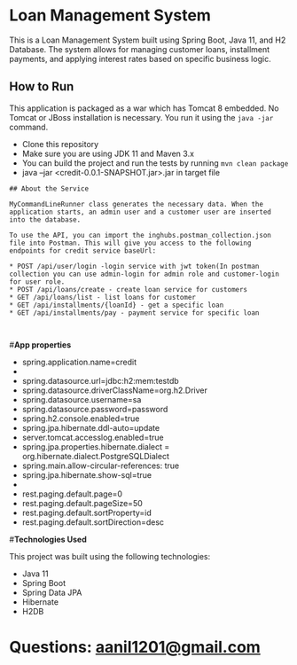 # Loan Management System

This is a Loan Management System built using Spring Boot, Java 11, and H2 Database. The system allows for managing customer loans, installment payments, and applying interest rates based on specific business logic.
## How to Run

This application is packaged as a war which has Tomcat 8 embedded. No Tomcat or JBoss installation is necessary. You run it using the ```java -jar``` command.

* Clone this repository
* Make sure you are using JDK 11 and Maven 3.x
* You can build the project and run the tests by running ```mvn clean package```
* java –jar <credit-0.0.1-SNAPSHOT.jar>.jar in target file

```
## About the Service

MyCommandLineRunner class generates the necessary data. When the application starts, an admin user and a customer user are inserted into the database.

To use the API, you can import the inghubs.postman_collection.json file into Postman. This will give you access to the following endpoints for credit service baseUrl:

* POST /api/user/login -login service with jwt token(In postman collection you can use admin-login for admin role and customer-login for user role.
* POST /api/loans/create - create loan service for customers
* GET /api/loans/list - list loans for customer
* GET /api/installments/{loanId} - get a specific loan
* GET /api/installments/pay - payment service for specific loan



```
#**App properties**
* spring.application.name=credit
*  
* spring.datasource.url=jdbc:h2:mem:testdb
* spring.datasource.driverClassName=org.h2.Driver
* spring.datasource.username=sa
* spring.datasource.password=password
* spring.h2.console.enabled=true
* spring.jpa.hibernate.ddl-auto=update
* server.tomcat.accesslog.enabled=true
* spring.jpa.properties.hibernate.dialect = org.hibernate.dialect.PostgreSQLDialect
* spring.main.allow-circular-references: true
* spring.jpa.hibernate.show-sql=true
*  
* rest.paging.default.page=0
* rest.paging.default.pageSize=50
* rest.paging.default.sortProperty=id
* rest.paging.default.sortDirection=desc

#**Technologies Used**

This project was built using the following technologies:


* Java 11
* Spring Boot
* Spring Data JPA
* Hibernate
* H2DB


# Questions: aanil1201@gmail.com



